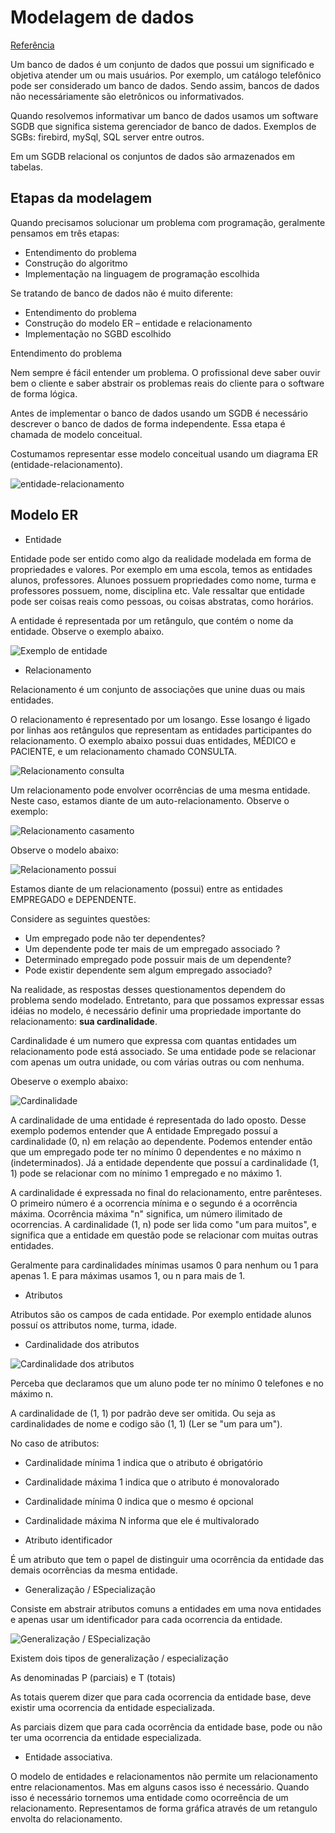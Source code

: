 # Modelagem de dados

[Referência](https://www.devmedia.com.br/tecnologias-de-banco-de-dados-e-modelagem-de-dados/1660https://www.devmedia.com.br/tecnologias-de-banco-de-dados-e-modelagem-de-dados/1660)

Um banco de dados é um conjunto de dados que possui um significado e objetiva
atender um ou mais usuários. Por exemplo, um catálogo telefônico pode ser
considerado um banco de dados. Sendo assim, bancos de dados não necessáriamente
são eletrônicos ou informativados.

Quando resolvemos informativar um banco de dados usamos um software SGDB que significa
sistema gerenciador de banco de dados. Exemplos de SGBs: firebird, mySql, SQL server entre outros.

Em um SGDB relacional os conjuntos de dados são armazenados em tabelas.

## Etapas da modelagem

Quando precisamos solucionar um problema com programação, geralmente pensamos em três
etapas:

- Entendimento do problema
- Construção do algoritmo
- Implementação na linguagem de programação escolhida

Se tratando de  banco de dados não é muito diferente:

- Entendimento do problema
- Construção do modelo ER – entidade e relacionamento
- Implementação no SGBD escolhido

Entendimento do problema

Nem sempre é fácil entender um problema. O profissional deve saber ouvir bem o cliente e saber
abstrair os problemas reais do cliente para o software de forma lógica.

Antes de implementar o banco de dados usando um SGDB é necessário descrever o banco de dados
de forma independente. Essa etapa é chamada de modelo conceitual.

Costumamos representar esse modelo conceitual usando um diagrama ER (entidade-relacionamento).

![entidade-relacionamento](https://www.devmedia.com.br/imagens/sqlmagazine/abr2006/17-04pic2.JPG)

## Modelo ER

- Entidade

Entidade pode ser entido como algo da realidade modelada em forma de propriedades e valores. Por exemplo
em uma escola, temos as entidades alunos, professores. Alunoes possuem propriedades como nome, turma e 
professores possuem, nome, disciplina etc. Vale ressaltar que entidade pode ser coisas reais como pessoas,
ou coisas abstratas, como horários.

A entidade é representada por um retângulo, que contém o nome da entidade. Observe o exemplo abaixo.

![Exemplo de entidade](https://www.devmedia.com.br/imagens/sqlmagazine/abr2006/18-05pic01.JPG)

- Relacionamento

Relacionamento é um conjunto de associações que unine duas ou mais entidades.

O relacionamento é representado por um losango. Esse losango é ligado por linhas aos retângulos 
que representam as entidades participantes do relacionamento. O exemplo abaixo possui duas 
entidades, MÉDICO e PACIENTE, e um relacionamento chamado CONSULTA.

![Relacionamento consulta](https://www.devmedia.com.br/imagens/sqlmagazine/abr2006/18-05pic02.JPG)

Um relacionamento pode envolver ocorrências de uma mesma entidade. Neste caso, 
estamos diante de um auto-relacionamento. Observe o exemplo:

![Relacionamento casamento](https://www.devmedia.com.br/imagens/sqlmagazine/abr2006/18-05pic03.JPG)

Observe o modelo abaixo:

![Relacionamento possui](https://www.devmedia.com.br/imagens/sqlmagazine/abr2006/18-05pic04.JPG)

Estamos diante de um relacionamento (possui) entre as entidades EMPREGADO e DEPENDENTE. 

Considere as seguintes questões:

- Um empregado pode não ter dependentes?
- Um dependente pode ter mais de um empregado associado ?
- Determinado empregado pode possuir mais de um dependente?
- Pode existir dependente sem algum empregado associado?

Na realidade, as respostas desses questionamentos dependem do problema sendo modelado. 
Entretanto, para que possamos expressar essas idéias no modelo, é necessário definir uma 
propriedade importante do relacionamento: **sua cardinalidade**.

Cardinalidade é um numero que expressa com quantas entidades um relacionamento pode está associado. 
Se uma entidade pode se relacionar com apenas um outra unidade, ou com várias outras ou com nenhuma.

Obeserve o exemplo abaixo:

![Cardinalidade](https://www.devmedia.com.br/imagens/sqlmagazine/abr2006/18-05pic05.JPG)

A cardinalidade de uma entidade é representada do lado oposto. Desse exemplo podemos entender que
A entidade Empregado possuí a cardinalidade (0, n) em relação ao dependente. Podemos entender
então que um empregado pode ter no mínimo 0 dependentes e no máximo n (indeterminados).
Já a entidade dependente que possuí a cardinalidade (1, 1) pode se relacionar com no mínimo 1
empregado e no máximo 1.

A cardinalidade é expressada no final do relacionamento, entre parênteses. O primeiro número 
é a ocorrencia mínima e o segundo é a ocorrência máxima. Ocorrência máxima "n" significa, um
número ilimitado de ocorrencias. A cardinalidade (1, n) pode ser lida como "um para muitos",
e significa que a entidade em questão pode se relacionar com muitas outras entidades.

Geralmente para cardinalidades mínimas usamos 0 para nenhum ou 1 para apenas 1.
E para máximas usamos 1, ou n para mais de 1.

- Atributos

Atributos são os campos de cada entidade. Por exemplo entidade alunos possuí os attributos
nome, turma, idade.

- Cardinalidade dos atributos

![Cardinalidade dos atributos](https://www.devmedia.com.br/imagens/sqlmagazine/abr2006/18-05pic07.JPG)

Perceba que declaramos que um aluno pode ter no mínimo 0 telefones e no máximo n.

A cardinalidade de (1, 1) por padrão deve ser omitida. Ou seja as cardinalidades de nome e codigo
são (1, 1) (Ler se "um para um").

No caso de atributos:

- Cardinalidade mínima 1 indica que o atributo é obrigatório
- Cardinalidade máxima 1 indica que o atributo é monovalorado
- Cardinalidade mínima 0 indica que o mesmo é opcional
- Cardinalidade máxima N informa que ele é multivalorado

- Atributo identificador

É um atributo que tem o papel de distinguir uma ocorrência da entidade das demais 
ocorrências da mesma entidade.

- Generalização / ESpecialização

Consiste em abstrair atributos comuns a entidades em uma nova entidades e apenas usar um identificador
para cada ocorrencia da entidade.

![Generalização / ESpecialização](https://www.devmedia.com.br/imagens/sqlmagazine/abr2006/19-06pic12.JPG)

Existem dois tipos de generalização / especialização

As denominadas P (parciais) e T (totais)

As totais querem dizer que para cada ocorrencia da entidade base, deve existir uma ocorrencia da entidade 
especializada.

As parciais dizem que para cada ocorrência da entidade base, pode ou não ter uma ocorrencia da 
entidade especializada.

- Entidade associativa.

O modelo de entidades e relacionamentos não permite um relacionamento entre relacionamentos.
Mas em alguns casos isso é necessário. Quando isso é necessário tornemos uma entidade como 
ocorreência de um relacionamento. Representamos de forma gráfica através de um retangulo envolta do
relacionamento.
